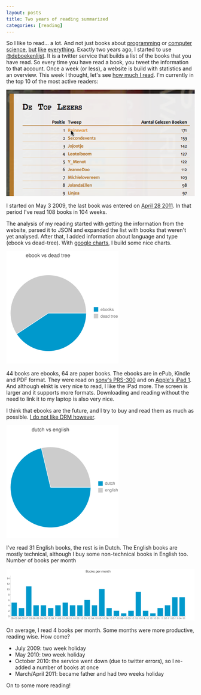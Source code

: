 ```yaml
---
layout: posts
title: Two years of reading summarized
categories: [reading]
---
```


So I like to read... a lot. And not just books about [programming][1] or [computer science][2], [but][3] [like][4] [everything][5]. 
Exactly two years ago, I started to use [@deboekenlijst][6]. It is a twitter service that builds a list of the books that you have read. So every time you have read a book, you tweet the information to that account. Once a week (or less), a website is build with statistics and an overview. This week I thought, let's see [how much I read][7]. I'm currently in the top 10 of the most active readers:

![Toplist deboekenlijst](/images/deboekenlijsttop.png)

I started on May 3 2009, the last book was entered on [April 28 2011][8]. In that period I've read 108 books in 104 weeks.

The analysis of my reading started with getting the information from the website, parsed it to JSON and expanded the list with books that weren't yet analysed. After that, I added information about language and type (ebook vs dead-tree). With [google charts][9], I build some nice charts.

![ebooks vs dead tree](/images/ebookvsdeadtreechart.png)

44 books are ebooks, 64 are paper books. The ebooks are in ePub, Kindle and PDF format. They were read on [sony's PRS-300][10] and on [Apple's iPad 1][11]. And although eInkt is very nice to read, I like the iPad more. The screen is larger and it supports more formats. Downloading and reading without the need to link it to my laptop is also very nice.

I think that ebooks are the future, and I try to buy and read them as much as possible. [I do not like DRM however][12].

![Dutch vs English](/images/dutchvsenglishchart.png)

I've read 31 English books, the rest is in Dutch. The English books are mostly technical, although I buy some non-technical books in English too.
Number of books per month

![Number of books per month](/images/nrofbookspermonthchart.png)

On average, I read 4 books per month. Some months were more productive, reading wise. How come? 
- July 2009: two week holiday
- May 2010: two week holiday
- October 2010: the service went down (due to twitter errors), so I re-added a number of books at once
- March/April 2011: became father and had two weeks holiday

On to some more reading!

[1]: http://pragprog.com/titles/btlang/seven-languages-in-seven-weeks
[2]: http://www.amazon.com/G%C3%B6del-Escher-Bach-Eternal-Golden/dp/0465026567
[3]: http://www.amazon.com/SuperFreakonomics-Cooling-Patriotic-Prostitutes-Insurance/dp/0060889578
[4]: http://www.amazon.com/Know-All-Humble-Become-Smartest/dp/0743250605
[5]: http://www.amazon.com/Soul-Survivor-Thirteen-Unlikely-Mentors/dp/0385502753
[6]: http://deboekenlijst.ixmucane.nl/
[7]: http://deboekenlijst.ixmucane.nl/tweep/michielovereem.htm
[8]: http://twitter.com/#!/michielovereem/status/63690935443259393
[9]: http://code.google.com/apis/chart/image/
[10]: http://www.sony.nl/product/rd-reader-ebook/prs-300
[11]: http://www.apple.com/ipad 
[12]: http://www.movereem.nl/ebooks-uitlenen